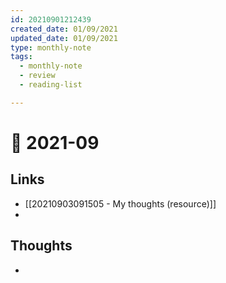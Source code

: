 ```yaml
---
id: 20210901212439
created_date: 01/09/2021
updated_date: 01/09/2021
type: monthly-note
tags: 
  - monthly-note
  - review
  - reading-list

---
```


# 📅 2021-09
## Links
- [[20210903091505 - My thoughts (resource)]]
- 

## Thoughts
- 